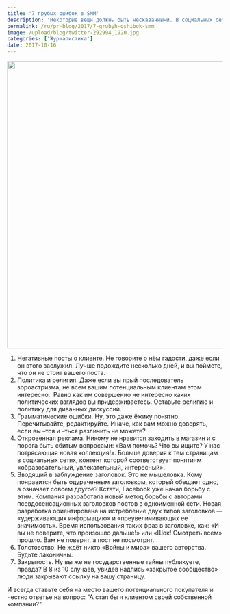 ```yaml
---
title: '7 грубых ошибок в SMM'
description: 'Некоторые вещи должны быть несказанными. В социальных сетях существует масса того, чему лучше остаться неосвещенными, неизведанными, непостижимыми. Но мы решили сузить этот список до 7. Вот что у нас получилось:'
permalink: /ru/pr-blog/2017/7-grubyh-oshibok-smm
image: /upload/blog/twitter-292994_1920.jpg
categories: ['Журналистика']
date: 2017-10-16
---
```

<img src="{{ site.assets }}/upload/blog/twitter-292994_1920.jpg" width="1008" height="672" alt="">
<ol>
	<li>Негативные посты о клиенте. Не говорите о нём гадости, даже если он этого заслужил. Лучше подождите несколько дней, и вы поймете, что он не стоит вашего поста.</li>
	<li>Политика и религия. Даже если вы ярый последователь зороастризма, не всем вашим потенциальным клиентам этом интересно.&nbsp; Равно как им совершенно не интересно каких политических взглядов вы придерживаетесь. Оставьте религию и политику для диванных дискуссий.</li>
	<li>Грамматические ошибки. Ну, это даже ёжику понятно. Перечитывайте, редактируйте. Иначе, как вам можно доверять, если вы &ndash;тся и &ndash;ться различить не можете?</li>
	<li>Откровенная реклама. Никому не нравится заходить в магазин и с порога быть сбитым вопросами: &laquo;Вам помочь? Что вы ищите? У нас потрясающая новая коллекция!&raquo;. Больше доверия к тем страницам в социальных сетях, контент которой соответствует понятиям &laquo;образовательный, увлекательный, интересный&raquo;.</li>
	<li>Вводящий в заблуждение заголовок. Это не мышеловка. Кому понравится быть одураченным заголовком, который обещает одно, а означает совсем другое? Кстати, Facebook уже начал борьбу с этим. Компания разработала новый метод борьбы с авторами псевдосенсационных заголовков постов в одноименной сети. Новая разработка ориентирована на истребление двух типов заголовков&nbsp;&mdash; &laquo;удерживающих информацию&raquo; и &laquo;преувеличивающих ее значимость&raquo;. Время использования таких фраз в заголовке, как: &laquo;И вы не поверите, что произошло дальше!&raquo; или &laquo;Шок! Смотреть всем&raquo; прошло. Вам не поверят, а пост не посмотрят.</li>
	<li>Толстовство. Не ждёт никто &laquo;Войны и мира&raquo; вашего авторства. Будьте лаконичны.</li>
	<li>Закрытость. Ну вы же не государственные тайны публикуете, правда? В 8 из 10 случаев, увидев надпись &laquo;закрытое сообщество&raquo; люди закрывают ссылку на вашу страницу.</li>
</ol>
<p>И всегда ставьте себя на место вашего потенциального покупателя и честно ответье на вопрос: &quot;А стал бы я клиентом своей собственной компании?&quot;&nbsp;</p>
